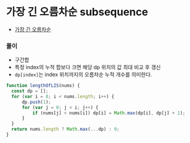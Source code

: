 # 가장 긴 오름차순 subsequence
 - [가장 긴 오름차순](https://leetcode.com/problems/longest-increasing-subsequence/)


### 풀이
  - 구간합
  - 특정 index의 누적 합보다 크면 해당 dp 위치의 값 최대 비교 후 갱신
  - `dp[index]`는 index 위치까지의 오름차순 누적 개수를 의미한다.

  ```javascript
  function lengthOfLIS(nums) {
  	const dp = [];
  	for (var i = 0; i < nums.length; i++) {
  		dp.push(1);
  		for (var j = 0; j < i; j++) {
  			if (nums[j] < nums[i]) dp[i] = Math.max(dp[i], dp[j] + 1);
  		}
  	}
  	return nums.length ? Math.max(...dp) : 0;
  }
  ```